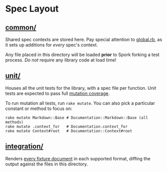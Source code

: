 Spec Layout
===========

[common/](common/)
------------------

Shared spec contexts are stored here.  Pay special attention to [global.rb](common/global.rb),
as it sets up additions for _every_ spec's context.

Any file placed in this directory will be loaded **prior** to Spork forking a
test process.  _Do not_ require any library code at load time!


[unit/](unit/)
--------------

Houses all the unit tests for the library, with a spec file per function.  Unit
tests are expected to pass full [mutation coverage](https://github.com/mbj/mutant).

To run mutation all tests, run `rake mutate`.  You can also pick a particular
constant or method to focus on:

    rake mutate Markdown::Base # Documentation::Markdown::Base (all methods)
    rake mutate .context_for   # Documentation.context_for
    rake mutate Context#root   # Documentation::Context#root


[integration/](integration/)
----------------------------

Renders [every fixture document](fixtures/) in each supported format, diffing
the output against the files in this directory.
